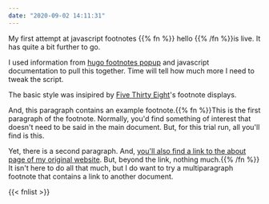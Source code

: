```yaml
---
date: "2020-09-02 14:11:31"
---
```


My first attempt at javascript footnotes {{% fn %}} hello {{% /fn %}}is live. It has quite a bit further to go.

I used information from [hugo footnotes popup](https://www.vojtech.net/posts/hugo-footnotes-popup/) and javascript documentation to pull this together. Time will tell how much more I need to tweak the script.

The basic style was insipired by [Five Thirty Eight](https://fivethirtyeight.com/)'s footnote displays.

And, this paragraph contains an example footnote.{{% fn %}}This is the first paragraph of the footnote. Normally, you'd find something of interest that doesn't need to be said in the main document. But, for this trial run, all you'll find is this.
    
Yet, there is a second paragraph. And, [you'll also find a link to the about page of my original website](https://ajcindustries.com). But, beyond the link, nothing much.{{% /fn %}} It isn't here to do all that much, but I do want to try a multiparagraph footnote that contains a link to another document.

{{< fnlist >}} 